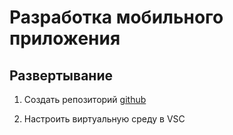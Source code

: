 # Разработка мобильного приложения

## Развертывание

1. Создать репозиторий [github](https://github.com/Polinkaaa003/agapkina)

2. Настроить виртуальную среду в VSC
